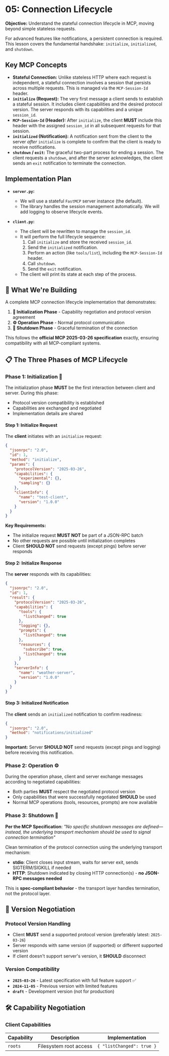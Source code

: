 # 05: Connection Lifecycle

**Objective:** Understand the stateful connection lifecycle in MCP, moving beyond simple stateless requests.

For advanced features like notifications, a persistent connection is required. This lesson covers the fundamental handshake: `initialize`, `initialized`, and `shutdown`.

## Key MCP Concepts

-   **Stateful Connection:** Unlike stateless HTTP where each request is independent, a stateful connection involves a session that persists across multiple requests. This is managed via the `MCP-Session-Id` header.
-   **`initialize` (Request):** The very first message a client sends to establish a stateful session. It includes client capabilities and the desired protocol version. The server responds with its capabilities and a unique `session_id`.
-   **`MCP-Session-Id` (Header):** After `initialize`, the client **MUST** include this header with the assigned `session_id` in all subsequent requests for that session.
-   **`initialized` (Notification):** A notification sent from the client to the server *after* `initialize` is complete to confirm that the client is ready to receive notifications.
-   **`shutdown` / `exit`:** The graceful two-part process for ending a session. The client requests a `shutdown`, and after the server acknowledges, the client sends an `exit` notification to terminate the connection.

## Implementation Plan

-   **`server.py`:**
    -   We will use a stateful `FastMCP` server instance (the default).
    -   The library handles the session management automatically. We will add logging to observe lifecycle events.

-   **`client.py`:**
    -   The client will be rewritten to manage the `session_id`.
    -   It will perform the full lifecycle sequence:
        1.  Call `initialize` and store the received `session_id`.
        2.  Send the `initialized` notification.
        3.  Perform an action (like `tools/list`), including the `MCP-Session-Id` header.
        4.  Call `shutdown`.
        5.  Send the `exit` notification.
    -   The client will print its state at each step of the process.

## 🎯 What We're Building

A complete MCP connection lifecycle implementation that demonstrates:

1. **🚀 Initialization Phase** - Capability negotiation and protocol version agreement
2. **⚙️ Operation Phase** - Normal protocol communication  
3. **🛑 Shutdown Phase** - Graceful termination of the connection

This follows the **official MCP 2025-03-26 specification** exactly, ensuring compatibility with all MCP-compliant systems.

## 📋 The Three Phases of MCP Lifecycle

### Phase 1: Initialization 🚀

The initialization phase **MUST** be the first interaction between client and server. During this phase:

- Protocol version compatibility is established
- Capabilities are exchanged and negotiated
- Implementation details are shared

#### Step 1: Initialize Request
The **client** initiates with an `initialize` request:

```json
{
  "jsonrpc": "2.0",
  "id": 1,
  "method": "initialize",
  "params": {
    "protocolVersion": "2025-03-26",
    "capabilities": {
      "experimental": {},
      "sampling": {}
    },
    "clientInfo": {
      "name": "test-client",
      "version": "1.0.0"
    }
  }
}
```

**Key Requirements:**
- The initialize request **MUST NOT** be part of a JSON-RPC batch
- No other requests are possible until initialization completes
- Client **SHOULD NOT** send requests (except pings) before server responds

#### Step 2: Initialize Response
The **server** responds with its capabilities:

```json
{
  "jsonrpc": "2.0",
  "id": 1,
  "result": {
    "protocolVersion": "2025-03-26",
    "capabilities": {
      "tools": {
        "listChanged": true
      },
      "logging": {},
      "prompts": {
        "listChanged": true
      },
      "resources": {
        "subscribe": true,
        "listChanged": true
      }
    },
    "serverInfo": {
      "name": "weather-server",
      "version": "1.0.0"
    }
  }
}
```

#### Step 3: Initialized Notification
The **client** sends an `initialized` notification to confirm readiness:

```json
{
  "jsonrpc": "2.0",
  "method": "notifications/initialized"
}
```

**Important:** Server **SHOULD NOT** send requests (except pings and logging) before receiving this notification.

### Phase 2: Operation ⚙️

During the operation phase, client and server exchange messages according to negotiated capabilities:

- Both parties **MUST** respect the negotiated protocol version
- Only capabilities that were successfully negotiated **SHOULD** be used
- Normal MCP operations (tools, resources, prompts) are now available

### Phase 3: Shutdown 🛑

**Per the MCP Specification**: *"No specific shutdown messages are defined—instead, the underlying transport mechanism should be used to signal connection termination"*

Clean termination of the protocol connection using the underlying transport mechanism:

- **stdio**: Client closes input stream, waits for server exit, sends SIGTERM/SIGKILL if needed  
- **HTTP**: Shutdown indicated by closing HTTP connection(s) - **no JSON-RPC messages needed**

This is **spec-compliant behavior** - the transport layer handles termination, not the protocol layer.

## 🔧 Version Negotiation

### Protocol Version Handling
- Client **MUST** send a supported protocol version (preferably latest: `2025-03-26`)
- Server responds with same version (if supported) or different supported version
- If client doesn't support server's version, it **SHOULD** disconnect

### Version Compatibility
- **`2025-03-26`** - Latest specification with full feature support ✅
- **`2024-11-05`** - Previous version with limited features
- **`draft`** - Development version (not for production)

## 🛠️ Capability Negotiation

### Client Capabilities

| Capability | Description | Implementation |
|------------|-------------|----------------|
| `roots` | Filesystem root access | `{ "listChanged": true }`